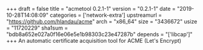 +++
draft = false
title = "acmetool 0.2.1-1"
version = "0.2.1-1"
date = "2019-10-28T14:08:09"
categories = ['network-extra']
upstreamurl = "https://github.com/hlandau/acme"
arch = "x86_64"
size = "3436672"
usize = "11720229"
sha1sum = "bdb8a652e027a0f16e06e5e1b98303c23e47287b"
depends = "['libcap']"
+++
An automatic certificate acquisition tool for ACME (Let's Encrypt)